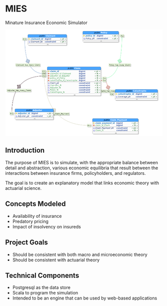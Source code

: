 # MIES
Minature Insurance Economic Simulator

![](claim_schema.png)

## Introduction

The purpose of MIES is to simulate, with the appropriate balance between detail and abstraction, various economic equilibria that result between the interactions between insurance firms, policyholders, and regulators.

The goal is to create an explanatory model that links economic theory with actuarial science.

## Concepts Modeled

* Availability of insurance
* Predatory pricing
* Impact of insolvency on insureds

## Project Goals

* Should be consistent with both macro and microeconomic theory
* Should be consistent with actuarial theory

## Technical Components

* Postgresql as the data store
* Scala to program the simulation
* Intended to be an engine that can be used by web-based applications
